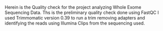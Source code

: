 Herein is the Quality check for the project analyzing Whole Exome Sequencing Data. Ths is the preliminary quality check done using FastQC
I used Trimmomatic version 0.39 to run a trim removing adapters and identifying the reads using Illumina Clips from the sequencing used.
